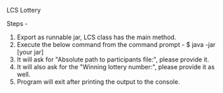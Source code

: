 LCS Lottery

Steps -

1. Export as runnable jar, LCS class has the main method.
2. Execute the below command from the command prompt - $ java -jar [your jar]
3. It will ask for "Absolute path to participants file:", please provide it.
4. It will also ask for the "Winning lottery number:", please provide it as well.
5. Program will exit after printing the output to the console.
